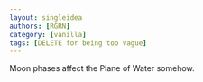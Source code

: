 ```yaml
---
layout: singleidea
authors: [RGRN]
category: [vanilla]
tags: [DELETE for being too vague]
---
```

Moon phases affect the Plane of Water somehow.
